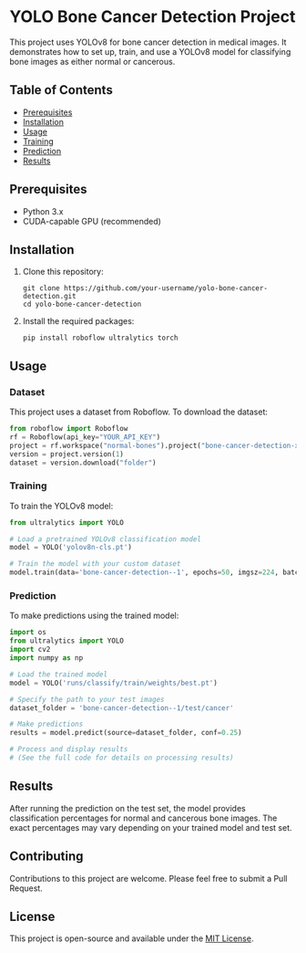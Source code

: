 # YOLO Bone Cancer Detection Project

This project uses YOLOv8 for bone cancer detection in medical images. It demonstrates how to set up, train, and use a YOLOv8 model for classifying bone images as either normal or cancerous.

## Table of Contents

- [Prerequisites](#prerequisites)
- [Installation](#installation)
- [Usage](#usage)
- [Training](#training)
- [Prediction](#prediction)
- [Results](#results)

## Prerequisites

- Python 3.x
- CUDA-capable GPU (recommended)

## Installation

1. Clone this repository:

   ```
   git clone https://github.com/your-username/yolo-bone-cancer-detection.git
   cd yolo-bone-cancer-detection
   ```

2. Install the required packages:
   ```
   pip install roboflow ultralytics torch
   ```

## Usage

### Dataset

This project uses a dataset from Roboflow. To download the dataset:

```python
from roboflow import Roboflow
rf = Roboflow(api_key="YOUR_API_KEY")
project = rf.workspace("normal-bones").project("bone-cancer-detection-xa7ru")
version = project.version(1)
dataset = version.download("folder")
```

### Training

To train the YOLOv8 model:

```python
from ultralytics import YOLO

# Load a pretrained YOLOv8 classification model
model = YOLO('yolov8n-cls.pt')

# Train the model with your custom dataset
model.train(data='bone-cancer-detection--1', epochs=50, imgsz=224, batch=16)
```

### Prediction

To make predictions using the trained model:

```python
import os
from ultralytics import YOLO
import cv2
import numpy as np

# Load the trained model
model = YOLO('runs/classify/train/weights/best.pt')

# Specify the path to your test images
dataset_folder = 'bone-cancer-detection--1/test/cancer'

# Make predictions
results = model.predict(source=dataset_folder, conf=0.25)

# Process and display results
# (See the full code for details on processing results)
```

## Results

After running the prediction on the test set, the model provides classification percentages for normal and cancerous bone images. The exact percentages may vary depending on your trained model and test set.

## Contributing

Contributions to this project are welcome. Please feel free to submit a Pull Request.

## License

This project is open-source and available under the [MIT License](LICENSE).
